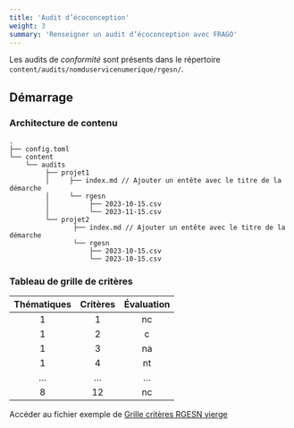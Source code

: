 ```yaml
---
title: 'Audit d’écoconception'
weight: 3
summary: 'Renseigner un audit d’écoconception avec FRAGO'
---
```


Les audits de *conformité* sont présents dans le répertoire `content/audits/nomduservicenumerique/rgesn/`.


## Démarrage

### Architecture de contenu

```
.
├── config.toml
└── content
    └── audits
         ├── projet1
         │     ├── index.md // Ajouter un entête avec le titre de la démarche
         │     └── rgesn
         │          ├── 2023-10-15.csv
         │          └── 2023-11-15.csv
         └── projet2
                ├── index.md // Ajouter un entête avec le titre de la démarche
                └── rgesn
                    ├── 2023-10-15.csv
                    └── 2023-10-15.csv
```

### Tableau de grille de critères

| Thématiques | Critères | Évaluation |
| :---------: | :------: | :--------: |
|      1      |     1    |     nc     |
|      1      |     2    |      c     |
|      1      |     3    |     na     |
|      1      |     4    |     nt     |
|      …      |     …    |      …     |
|      8      |    12    |     nc     |

Accéder au fichier exemple de [Grille critères RGESN vierge](https://raw.githubusercontent.com/lowdit/frago/master/exampleSite/exampleFiles/grille-criteres-rgesn-1.0.csv)
